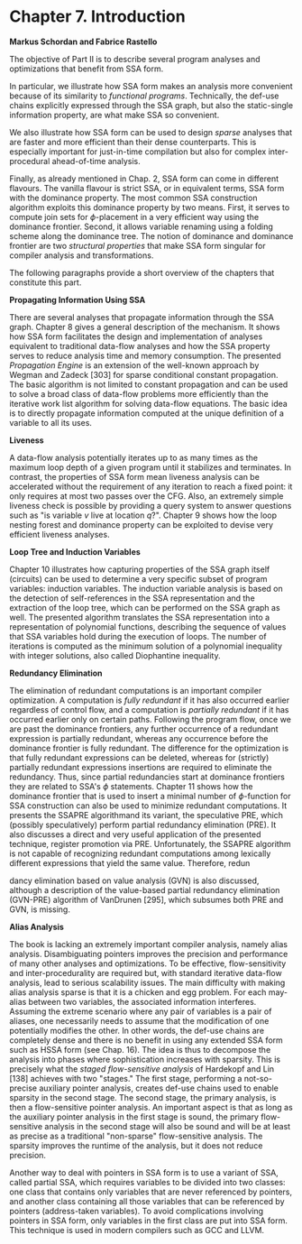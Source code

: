 # Chapter 7. Introduction

**Markus Schordan and Fabrice Rastello**

The objective of Part II is to describe several program analyses and optimizations that benefit from SSA form.

In particular, we illustrate how SSA form makes an analysis more convenient because of its similarity to _functional programs_. Technically, the def-use chains explicitly expressed through the SSA graph, but also the static-single information property, are what make SSA so convenient.

We also illustrate how SSA form can be used to design _sparse_ analyses that are faster and more efficient than their dense counterparts. This is especially important for just-in-time compilation but also for complex inter-procedural ahead-of-time analysis.

Finally, as already mentioned in Chap. 2, SSA form can come in different flavours. The vanilla flavour is strict SSA, or in equivalent terms, SSA form with the dominance property. The most common SSA construction algorithm exploits this dominance property by two means. First, it serves to compute join sets for $\phi$-placement in a very efficient way using the dominance frontier. Second, it allows variable renaming using a folding scheme along the dominance tree. The notion of dominance and dominance frontier are two _structural properties_ that make SSA form singular for compiler analysis and transformations.

The following paragraphs provide a short overview of the chapters that constitute this part.

**Propagating Information Using SSA**

There are several analyses that propagate information through the SSA graph. Chapter 8 gives a general description of the mechanism. It shows how SSA form facilitates the design and implementation of analyses equivalent to traditional data-flow analyses and how the SSA property serves to reduce analysis time and memory consumption. The presented _Propagation Engine_ is an extension of the well-known approach by Wegman and Zadeck [303] for sparse conditional constant propagation. The basic algorithm is not limited to constant propagation and can be used to solve a broad class of data-flow problems more efficiently than the iterative work list algorithm for solving data-flow equations. The basic idea is to directly propagate information computed at the unique definition of a variable to all its uses.

**Liveness**

A data-flow analysis potentially iterates up to as many times as the maximum loop depth of a given program until it stabilizes and terminates. In contrast, the properties of SSA form mean liveness analysis can be accelerated without the requirement of any iteration to reach a fixed point: it only requires at most two passes over the CFG. Also, an extremely simple liveness check is possible by providing a query system to answer questions such as "is variable $v$ live at location $q$?". Chapter 9 shows how the loop nesting forest and dominance property can be exploited to devise very efficient liveness analyses.

**Loop Tree and Induction Variables**

Chapter 10 illustrates how capturing properties of the SSA graph itself (circuits) can be used to determine a very specific subset of program variables: induction variables. The induction variable analysis is based on the detection of self-references in the SSA representation and the extraction of the loop tree, which can be performed on the SSA graph as well. The presented algorithm translates the SSA representation into a representation of polynomial functions, describing the sequence of values that SSA variables hold during the execution of loops. The number of iterations is computed as the minimum solution of a polynomial inequality with integer solutions, also called Diophantine inequality.

**Redundancy Elimination**

The elimination of redundant computations is an important compiler optimization. A computation is _fully redundant_ if it has also occurred earlier regardless of control flow, and a computation is _partially redundant_ if it has occurred earlier only on certain paths. Following the program flow, once we are past the dominance frontiers, any further occurrence of a redundant expression is partially redundant, whereas any occurrence before the dominance frontier is fully redundant. The difference for the optimization is that fully redundant expressions can be deleted, whereas for (strictly) partially redundant expressions insertions are required to eliminate the redundancy. Thus, since partial redundancies start at dominance frontiers they are related to SSA's $\phi$ statements. Chapter 11 shows how the dominance frontier that is used to insert a minimal number of $\phi$-function for SSA construction can also be used to minimize redundant computations. It presents the SSAPRE algorithmand its variant, the speculative PRE, which (possibly speculatively) perform partial redundancy elimination (PRE). It also discusses a direct and very useful application of the presented technique, register promotion via PRE. Unfortunately, the SSAPRE algorithm is not capable of recognizing redundant computations among lexically different expressions that yield the same value. Therefore, redun

dancy elimination based on value analysis (GVN) is also discussed, although a description of the value-based partial redundancy elimination (GVN-PRE) algorithm of VanDrunen [295], which subsumes both PRE and GVN, is missing.

**Alias Analysis**

The book is lacking an extremely important compiler analysis, namely alias analysis. Disambiguating pointers improves the precision and performance of many other analyses and optimizations. To be effective, flow-sensitivity and inter-procedurality are required but, with standard iterative data-flow analysis, lead to serious scalability issues. The main difficulty with making alias analysis sparse is that it is a chicken and egg problem. For each may-alias between two variables, the associated information interferes. Assuming the extreme scenario where any pair of variables is a pair of aliases, one necessarily needs to assume that the modification of one potentially modifies the other. In other words, the def-use chains are completely dense and there is no benefit in using any extended SSA form such as HSSA form (see Chap. 16). The idea is thus to decompose the analysis into phases where sophistication increases with sparsity. This is precisely what the _staged flow-sensitive analysis_ of Hardekopf and Lin [138] achieves with two "stages." The first stage, performing a not-so-precise auxiliary pointer analysis, creates def-use chains used to enable sparsity in the second stage. The second stage, the primary analysis, is then a flow-sensitive pointer analysis. An important aspect is that as long as the auxiliary pointer analysis in the first stage is sound, the primary flow-sensitive analysis in the second stage will also be sound and will be at least as precise as a traditional "non-sparse" flow-sensitive analysis. The sparsity improves the runtime of the analysis, but it does not reduce precision.

Another way to deal with pointers in SSA form is to use a variant of SSA, called partial SSA, which requires variables to be divided into two classes: one class that contains only variables that are never referenced by pointers, and another class containing all those variables that can be referenced by pointers (address-taken variables). To avoid complications involving pointers in SSA form, only variables in the first class are put into SSA form. This technique is used in modern compilers such as GCC and LLVM.